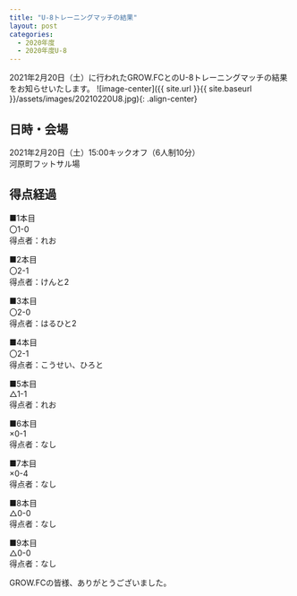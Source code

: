 ```yaml
---
title: "U-8トレーニングマッチの結果"
layout: post
categories:
  - 2020年度
  - 2020年度U-8
---
```


2021年2月20日（土）に行われたGROW.FCとのU-8トレーニングマッチの結果をお知らせいたします。
![image-center]({{ site.url }}{{ site.baseurl }}/assets/images/20210220U8.jpg){: .align-center}

## 日時・会場

2021年2月20日（土）15:00キックオフ（6人制10分）<br>
河原町フットサル場

## 得点経過

■1本目<br>
〇1-0<br>
得点者：れお

■2本目<br>
〇2-1<br>
得点者：けんと2

■3本目<br>
〇2-0<br>
得点者：はるひと2

■4本目<br>
〇2-1<br>
得点者：こうせい、ひろと

■5本目<br>
△1-1<br>
得点者：れお

■6本目<br>
×0-1<br>
得点者：なし

■7本目<br>
×0-4<br>
得点者：なし

■8本目<br>
△0-0<br>
得点者：なし

■9本目<br>
△0-0<br>
得点者：なし

GROW.FCの皆様、ありがとうございました。
